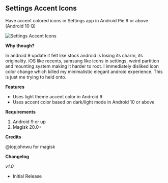 ## Settings Accent Icons
Have accent colored icons in Settings app in Android Pie 9 or above (Android 10 Q)

![Settings Accent Icons](https://repository-images.githubusercontent.com/272248446/1ccef080-af2b-11ea-97db-d0bb8f0d9d51)

**Why though?**

In android 9 update it felt like stock android is losing its charm, its originality. iOS like recents, samsung like icons in settings, weird partition and mounting system making it harder to root.
I immediately disliked icon color change which killed my minimalistic elegant android experience.
This is just me trying to held onto. 

**Features**
* Uses light theme accent color in Android 9
* Uses accent color based on dark/light mode in Android 10 or above

**Requirements**
1. Android 9 or up
1. Magisk 20.0+

**Credits**

@topjohnwu for magisk

**Changelog**

*v1.0*
* Initial Release
